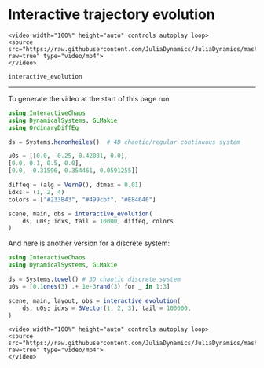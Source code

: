 # Interactive trajectory evolution
```@raw html
<video width="100%" height="auto" controls autoplay loop>
<source src="https://raw.githubusercontent.com/JuliaDynamics/JuliaDynamics/master/videos/interact/interactive_trajectory.mp4?raw=true" type="video/mp4">
</video>
```

```@docs
interactive_evolution
```

---

To generate the video at the start of this page run

```julia
using InteractiveChaos
using DynamicalSystems, GLMakie
using OrdinaryDiffEq

ds = Systems.henonheiles()  # 4D chaotic/regular continuous system

u0s = [[0.0, -0.25, 0.42081, 0.0],
[0.0, 0.1, 0.5, 0.0],
[0.0, -0.31596, 0.354461, 0.0591255]]

diffeq = (alg = Vern9(), dtmax = 0.01)
idxs = (1, 2, 4)
colors = ["#233B43", "#499cbf", "#E84646"]

scene, main, obs = interactive_evolution(
    ds, u0s; idxs, tail = 10000, diffeq, colors
)
```

And here is another version for a discrete system:
```julia
using InteractiveChaos
using DynamicalSystems, GLMakie

ds = Systems.towel() # 3D chaotic discrete system
u0s = [0.1ones(3) .+ 1e-3rand(3) for _ in 1:3]

scene, main, layout, obs = interactive_evolution(
    ds, u0s; idxs = SVector(1, 2, 3), tail = 100000,
)
```

```@raw html
<video width="100%" height="auto" controls autoplay loop>
<source src="https://raw.githubusercontent.com/JuliaDynamics/JuliaDynamics/master/videos/interact/towel_trajectory.mp4?raw=true" type="video/mp4">
</video>
```
